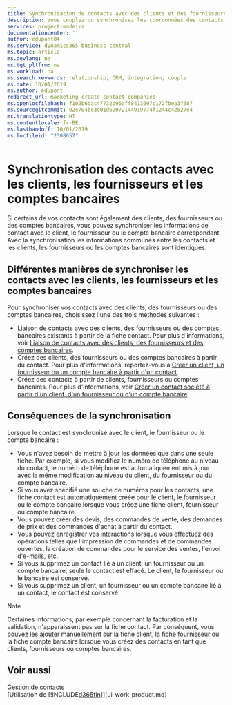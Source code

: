 ```yaml
---
title: Synchronisation de contacts avec des clients et des fournisseurs| Microsoft Docs
description: Vous couplez ou synchronisez les coordonnées des contacts qui sont également des clients, des fournisseurs, ou des comptes bancaires, afin de mettre uniquement à jour les informations à un emplacement.
services: project-madeira
documentationcenter: ''
author: edupont04
ms.service: dynamics365-business-central
ms.topic: article
ms.devlang: na
ms.tgt_pltfrm: na
ms.workload: na
ms.search.keywords: relationship, CRM, integration, couple
ms.date: 10/01/2019
ms.author: edupont
redirect_url: marketing-create-contact-companies
ms.openlocfilehash: f102b6dac47732d96aff8413697c172fbea3f687
ms.sourcegitcommit: 02e704bc3e01d62072144919774f1244c42827e4
ms.translationtype: HT
ms.contentlocale: fr-BE
ms.lasthandoff: 10/01/2019
ms.locfileid: "2308657"
---
```

# <a name="synchronizing-contacts-with-customers-vendors-and-bank-accounts"></a>Synchronisation des contacts avec les clients, les fournisseurs et les comptes bancaires
Si certains de vos contacts sont également des clients, des fournisseurs ou des comptes bancaires, vous pouvez synchroniser les informations de contact avec le client, le fournisseur ou le compte bancaire correspondant. Avec la synchronisation les informations communes entre les contacts et les clients, les fournisseurs ou les comptes bancaires sont identiques.  

## <a name="different-ways-to-synchronize-contacts-with-customers-vendors-and-bank-accounts"></a>Différentes manières de synchroniser les contacts avec les clients, les fournisseurs et les comptes bancaires
Pour synchroniser vos contacts avec des clients, des fournisseurs ou des comptes bancaires, choisissez l'une des trois méthodes suivantes :

* Liaison de contacts avec des clients, des fournisseurs ou des comptes bancaires existants à partir de la fiche contact. Pour plus d'informations, voir [Liaison de contacts avec des clients, des fournisseurs et des comptes bancaires](marketing-how-link-contact.md).
* Créez des clients, des fournisseurs ou des comptes bancaires à partir du contact. Pour plus d'informations, reportez-vous à [Créer un client, un fournisseur ou un compte bancaire à partir d'un contact](marketing-how-create-contacts-new-customers-vendors-bank-accounts.md).
* Créez des contacts à partir de clients, fournisseurs ou comptes bancaires. Pour plus d'informations, voir [Créer un contact société à partir d'un client, d'un fournisseur ou d'un compte bancaire](marketing-how-create-contact-companies.md).

## <a name="consequences-of-synchronization"></a>Conséquences de la synchronisation
Lorsque le contact est synchronisé avec le client, le fournisseur ou le compte bancaire :

* Vous n'avez besoin de mettre à jour les données que dans une seule fiche. Par exemple, si vous modifiez le numéro de téléphone au niveau du contact, le numéro de téléphone est automatiquement mis à jour avec la même modification au niveau du client, du fournisseur ou du compte bancaire.
* Si vous avez spécifié une souche de numéros pour les contacts, une fiche contact est automatiquement créée pour le client, le fournisseur ou le compte bancaire lorsque vous créez une fiche client, fournisseur ou compte bancaire.
* Vous pouvez créer des devis, des commandes de vente, des demandes de prix et des commandes d'achat à partir du contact.
* Vous pouvez enregistrer vos interactions lorsque vous effectuez des opérations telles que l'impression de commandes et de commandes ouvertes, la création de commandes pour le service des ventes, l'envoi d'e-mails, etc.
* Si vous supprimez un contact lié à un client, un fournisseur ou un compte bancaire, seule le contact est effacé. Le client, le fournisseur ou le bancaire est conservé.
* Si vous supprimez un client, un fournisseur ou un compte bancaire lié à un contact, le contact est conservé.

> [!NOTE]  
>   Certaines informations, par exemple concernant la facturation et la validation, n'apparaissent pas sur la fiche contact. Par conséquent, vous pouvez les ajouter manuellement sur la fiche client, la fiche fournisseur ou la fiche compte bancaire lorsque vous créez des contacts en tant que clients, fournisseurs ou comptes bancaires.

## <a name="see-also"></a>Voir aussi
[Gestion de contacts](marketing-contacts.md)  
[Utilisation de [!INCLUDE[d365fin](includes/d365fin_md.md)]](ui-work-product.md)
